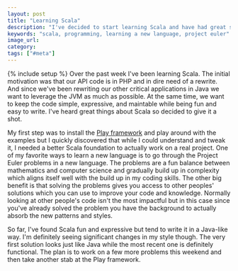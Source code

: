 ```yaml
---
layout: post
title: "Learning Scala"
description: "I've decided to start learning Scala and have had great success learning it through the Project Euler problems. The biggest benefit has been being able to access other solutions once I'm able to solve a problem."
keywords: "scala, programming, learning a new language, project euler"
image_url:
category:
tags: ["#meta"]
---
```

{% include setup %}
Over the past week I've been learning Scala. The initial motivation was that our API code is in PHP and in dire need of a rewrite. And since we've been rewriting our other critical applications in Java we want to leverage the JVM as much as possible. At the same time, we want to keep the code simple, expressive, and maintable while being fun and easy to write. I've heard great things about Scala so decided to give it a shot.

My first step was to install the <a href="https://www.playframework.com/" target="_blank">Play framework</a> and play around with the examples but I quickly discovered that while I could understand and tweak it, I needed a better Scala foundation to actually work on a real project. One of my favorite ways to learn a new language is to go through the Project Euler problems in a new language. The problems are a fun balance between mathematics and computer science and gradually build up in complexity which aligns itself well with the build up in my coding skills. The other big benefit is that solving the problems gives you access to other peoples' solutions which you can use to improve your code and knowledge. Normally looking at other people's code isn't the most impactful but in this case since you've already solved the problem you have the background to actually absorb the new patterns and styles.

So far, I've found Scala fun and expressive but tend to write it in a Java-like way. I'm definitely seeing significant changes in my style though. The very first solution looks just like Java while the most recent one is definitely functional. The plan is to work on a few more problems this weekend and then take another stab at the Play framework.